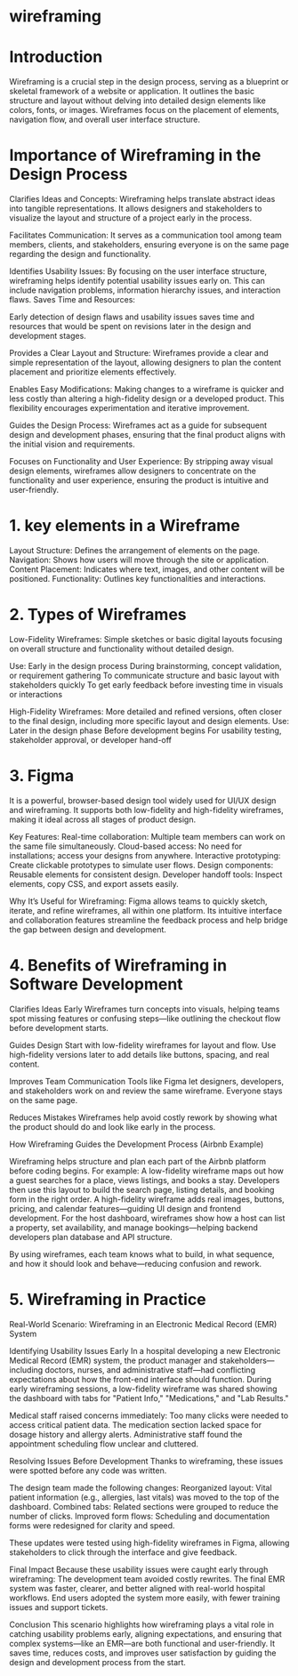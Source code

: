 # wireframing
# Introduction 
Wireframing is a crucial step in the design process, serving as a blueprint or skeletal framework of a website or application. It outlines the basic structure and layout without delving into detailed design elements like colors, fonts, or images. Wireframes focus on the placement of elements, navigation flow, and overall user interface structure.

 # Importance of Wireframing in the Design Process
Clarifies Ideas and Concepts:
Wireframing helps translate abstract ideas into tangible representations. It allows designers and stakeholders to visualize the layout and structure of a project early in the process.

Facilitates Communication:
It serves as a communication tool among team members, clients, and stakeholders, ensuring everyone is on the same page regarding the design and functionality.

Identifies Usability Issues:
By focusing on the user interface structure, wireframing helps identify potential usability issues early on. This can include navigation problems, information hierarchy issues, and interaction flaws.
Saves Time and Resources:

Early detection of design flaws and usability issues saves time and resources that would be spent on revisions later in the design and development stages.

Provides a Clear Layout and Structure:
Wireframes provide a clear and simple representation of the layout, allowing designers to plan the content placement and prioritize elements effectively.

Enables Easy Modifications:
Making changes to a wireframe is quicker and less costly than altering a high-fidelity design or a developed product. This flexibility encourages experimentation and iterative improvement.

Guides the Design Process:
Wireframes act as a guide for subsequent design and development phases, ensuring that the final product aligns with the initial vision and requirements.

Focuses on Functionality and User Experience:
By stripping away visual design elements, wireframes allow designers to concentrate on the functionality and user experience, ensuring the product is intuitive and user-friendly.


# 1. key elements in a Wireframe
Layout Structure: Defines the arrangement of elements on the page.
Navigation: Shows how users will move through the site or application.
Content Placement: Indicates where text, images, and other content will be positioned.
Functionality: Outlines key functionalities and interactions.


# 2. Types of Wireframes
Low-Fidelity Wireframes: Simple sketches or basic digital layouts focusing on overall structure and functionality without detailed design.

Use:
Early in the design process
During brainstorming, concept validation, or requirement gathering
To communicate structure and basic layout with stakeholders quickly
To get early feedback before investing time in visuals or interactions

High-Fidelity Wireframes: More detailed and refined versions, often closer to the final design, including more specific layout and design elements.
Use:
Later in the design phase
Before development begins
For usability testing, stakeholder approval, or developer hand-off

# 3. Figma 
It is a powerful, browser-based design tool widely used for UI/UX design and wireframing. It supports both low-fidelity and high-fidelity wireframes, making it ideal across all stages of product design.

Key Features:
Real-time collaboration: Multiple team members can work on the same file simultaneously.
Cloud-based access: No need for installations; access your designs from anywhere.
Interactive prototyping: Create clickable prototypes to simulate user flows.
Design components: Reusable elements for consistent design.
Developer handoff tools: Inspect elements, copy CSS, and export assets easily.

Why It’s Useful for Wireframing:
Figma allows teams to quickly sketch, iterate, and refine wireframes, all within one platform. Its intuitive interface and collaboration features streamline the feedback process and help bridge the gap between design and development.

# 4. Benefits of Wireframing in Software Development
Clarifies Ideas Early
Wireframes turn concepts into visuals, helping teams spot missing features or confusing steps—like outlining the checkout flow before development starts.

Guides Design
Start with low-fidelity wireframes for layout and flow. Use high-fidelity versions later to add details like buttons, spacing, and real content.

Improves Team Communication
Tools like Figma let designers, developers, and stakeholders work on and review the same wireframe. Everyone stays on the same page.

Reduces Mistakes
Wireframes help avoid costly rework by showing what the product should do and look like early in the process.

How Wireframing Guides the Development Process (Airbnb Example)

Wireframing helps structure and plan each part of the Airbnb platform before coding begins. For example:
A low-fidelity wireframe maps out how a guest searches for a place, views listings, and books a stay.
Developers then use this layout to build the search page, listing details, and booking form in the right order.
A high-fidelity wireframe adds real images, buttons, pricing, and calendar features—guiding UI design and frontend development.
For the host dashboard, wireframes show how a host can list a property, set availability, and manage bookings—helping backend developers plan database and API structure.

By using wireframes, each team knows what to build, in what sequence, and how it should look and behave—reducing confusion and rework.

# 5. Wireframing in Practice

Real-World Scenario: Wireframing in an Electronic Medical Record (EMR) System

Identifying Usability Issues Early
In a hospital developing a new Electronic Medical Record (EMR) system, the product manager and stakeholders—including doctors, nurses, and administrative staff—had conflicting expectations about how the front-end interface should function.
During early wireframing sessions, a low-fidelity wireframe was shared showing the dashboard with tabs for "Patient Info," "Medications," and "Lab Results." 

Medical staff raised concerns immediately:
Too many clicks were needed to access critical patient data.
The medication section lacked space for dosage history and allergy alerts.
Administrative staff found the appointment scheduling flow unclear and cluttered.


Resolving Issues Before Development
Thanks to wireframing, these issues were spotted before any code was written.

The design team made the following changes:
Reorganized layout: Vital patient information (e.g., allergies, last vitals) was moved to the top of the dashboard.
Combined tabs: Related sections were grouped to reduce the number of clicks.
Improved form flows: Scheduling and documentation forms were redesigned for clarity and speed.

These updates were tested using high-fidelity wireframes in Figma, allowing stakeholders to click through the interface and give feedback.

Final Impact
Because these usability issues were caught early through wireframing:
The development team avoided costly rewrites.
The final EMR system was faster, clearer, and better aligned with real-world hospital workflows.
End users adopted the system more easily, with fewer training issues and support tickets.

Conclusion
This scenario highlights how wireframing plays a vital role in catching usability problems early, aligning expectations, and ensuring that complex systems—like an EMR—are both functional and user-friendly. It saves time, reduces costs, and improves user satisfaction by guiding the design and development process from the start.
